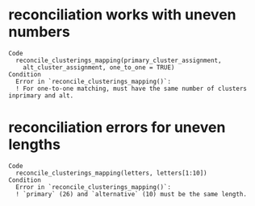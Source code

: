 # reconciliation works with uneven numbers

    Code
      reconcile_clusterings_mapping(primary_cluster_assignment,
        alt_cluster_assignment, one_to_one = TRUE)
    Condition
      Error in `reconcile_clusterings_mapping()`:
      ! For one-to-one matching, must have the same number of clusters inprimary and alt.

# reconciliation errors for uneven lengths

    Code
      reconcile_clusterings_mapping(letters, letters[1:10])
    Condition
      Error in `reconcile_clusterings_mapping()`:
      ! `primary` (26) and `alternative` (10) must be the same length.

